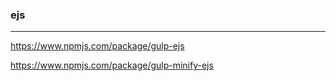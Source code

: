 ### ejs
---

https://www.npmjs.com/package/gulp-ejs

https://www.npmjs.com/package/gulp-minify-ejs

